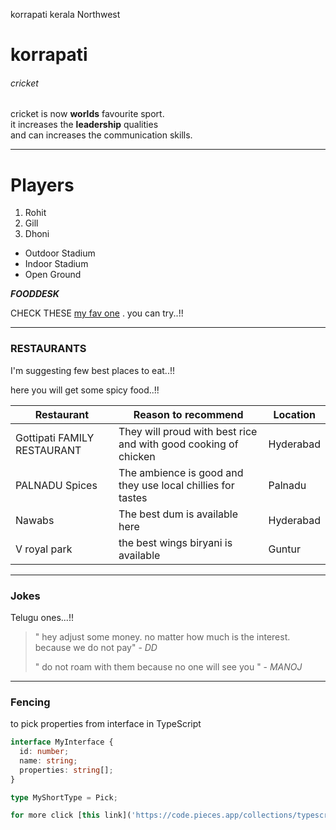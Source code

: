 korrapati kerala Northwest 


# korrapati
###### cricket

cricket is now **worlds** favourite sport.<br>
it increases the **leadership** qualities <br> and can increases the communication skills. 

***

# Players
1. Rohit
2. Gill
3. Dhoni <br>
* Outdoor Stadium
* Indoor Stadium
* Open Ground

***FOODDESK***

CHECK THESE [my fav one](MyDish.md) . you can try..!!

***
### RESTAURANTS

 I'm suggesting few best places to eat..!!

 here you will get some spicy food..!!

 | Restaurant | Reason to recommend | Location |
 |------------|---------------------|----------|
 | Gottipati FAMILY RESTAURANT | They will proud with best rice and with good cooking of chicken | Hyderabad|
 | PALNADU Spices | The ambience is good and they use local chillies for tastes | Palnadu |
 | Nawabs     | The best dum is available here | Hyderabad |
 | V royal park | the best wings biryani is available | Guntur |

***
### Jokes

Telugu ones...!!

> " hey adjust some money. no matter how much is the interest. because we do not pay" - _DD_
>
> " do not roam with them because no one will see you " - _MANOJ_

***

### Fencing

to pick properties from interface in TypeScript
```typescript
interface MyInterface {
  id: number;
  name: string;
  properties: string[];
}

type MyShortType = Pick;

for more click [this link]('https://code.pieces.app/collections/typescript').
```
